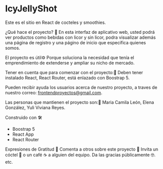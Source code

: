 # IcyJellyShot
Este es el sitio en React de cocteles y smoothies.

¿Qué hace el proyecto? 🚀 
En esta interfaz de aplicativo web, usted podrá ver productos como bebidas con licor y sin licor, podra visualizar además una página de registro y una págino de inicio 
que especifica quienes somos.

El proyecto es útil⚙️
Porque soluciona la necesidad que tenía el emprendimiento de extenderse y ampliar su nicho de mercado.

Tener en cuenta que para comenzar con el proyecto:🔩
Deben tener instalado React, React Router, está enlazado con Boostrap 5.

Pueden recibir ayuda los usuarios acerca de nuestro proyecto, a traves de nuestro correo: frontendproyectos@gmail.com. 

Las personas que mantienen el proyecto son:📌
Maria Camila León, Elena González, Yuli Viviana Reyes.

Construido con 🛠️
- Boostrap 5
- React App
- React Router

Expresiones de Gratitud 🎁
Comenta a otros sobre este proyecto 📢
Invita un cóctel 🍺 o un café ☕ a alguien del equipo.
Da las gracias públicamente 🤓.
etc.













